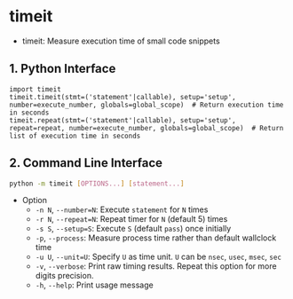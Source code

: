 # timeit

- timeit: Measure execution time of small code snippets

## 1. Python Interface

```python3
import timeit
timeit.timeit(stmt=('statement'|callable), setup='setup', number=execute_number, globals=global_scope)  # Return execution time in seconds
timeit.repeat(stmt=('statement'|callable), setup='setup', repeat=repeat, number=execute_number, globals=global_scope)  # Return list of execution time in seconds
```

## 2. Command Line Interface

```bash
python -m timeit [OPTIONS...] [statement...]
```

- Option
    - `-n N`, `--number=N`: Execute `statement` for `N` times
    - `-r N`, `--repeat=N`: Repeat timer for `N` (default 5) times
    - `-s S`, `--setup=S`: Execute `S` (default `pass`) once initially
    - `-p`, `--process`: Measure process time rather than default wallclock time
    - `-u U`, `--unit=U`: Specify `U` as time unit. `U` can be `nsec`, `usec`, `msec`, `sec`
    - `-v`, `--verbose`: Print raw timing results. Repeat this option for more digits precision.
    - `-h`, `--help`: Print usage message
